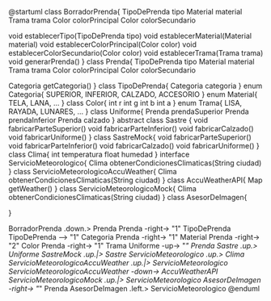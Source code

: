 @startuml
class BorradorPrenda{
   TipoDePrenda tipo
   Material material
   Trama trama
   Color colorPrincipal
   Color colorSecundario

   void establecerTipo(TipoDePrenda tipo)
   void establecerMaterial(Material material)
   void establecerColorPrincipal(Color color)
   void establecerColorSecundario(Color color)
   void establecerTrama(Trama trama)
   void generarPrenda()
}
class Prenda{
   TipoDePrenda tipo
   Material material
   Trama trama
   Color colorPrincipal
   Color colorSecundario

   Categoria getCategoria()
}
class TipoDePrenda{
   Categoria categoria
}
enum Categoria{
   SUPERIOR, INFERIOR, CALZADO, ACCESORIO
}
enum Material{
   TELA, LANA, ...
}
class Color{
   int r
   int g
   int b
   int a
}
enum Trama{
   LISA, RAYADA, LUNARES, ...
}
class Uniforme{
   Prenda prendaSuperior
   Prenda prendaInferior
   Prenda calzado
}
abstract class Sastre {
   void fabricarParteSuperior()
   void fabricarParteInferior()
   void fabricarCalzado()
   void fabricarUniforme()
}
class SastreMock{
   void fabricarParteSuperior()
   void fabricarParteInferior()
   void fabricarCalzado()
   void fabricarUniforme()
}
class Clima{
   int temperatura
   float humedad
}
interface ServicioMeteorologico{
   Clima obtenerCondicionesClimaticas(String ciudad)
}
class ServicioMeteorologicoAccuWeather{
   Clima obtenerCondicionesClimaticas(String ciudad)
}
class AccuWeatherAPI{
   Map getWeather()
}
class ServicioMeteorologicoMock{
   Clima obtenerCondicionesClimaticas(String ciudad)
}
class AsesorDeImagen{
   
}

BorradorPrenda .down.> Prenda
Prenda -right-> "1" TipoDePrenda
TipoDePrenda --> "1" Categoria
Prenda -right-> "1" Material
Prenda -right-> "2" Color
Prenda -right-> "1" Trama
Uniforme -up-> "*" Prenda
Sastre .up.> Uniforme
SastreMock .up.|> Sastre
ServicioMeteorologico .up.> Clima
ServicioMeteorologicoAccuWeather .up.|> ServicioMeteorologico
ServicioMeteorologicoAccuWeather -down-> AccuWeatherAPI
ServicioMeteorologicoMock .up.|> ServicioMeteorologico
AsesorDeImagen -right-> "*" Prenda
AsesorDeImagen .left.> ServicioMeteorologico
@enduml